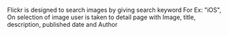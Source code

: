 Flickr is designed to search images by giving search keyword For Ex: "iOS", 
On selection of image user is taken to detail page with Image, title, description, published date and Author

